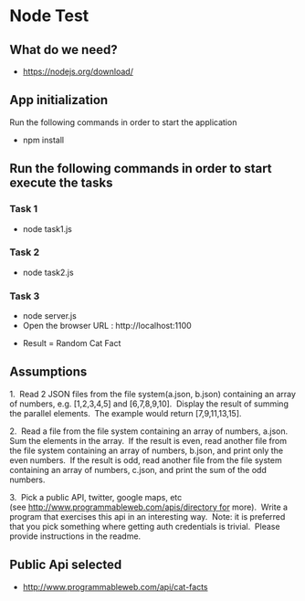 Node Test
=====

## What do we need?

- https://nodejs.org/download/

## App initialization
Run the following commands in order to start the application

* npm install


## Run the following commands in order to start execute the tasks

### Task 1
* node task1.js

### Task 2
* node task2.js

### Task 3
* node server.js
* Open the browser URL : http://localhost:1100
- Result =  Random Cat Fact

## Assumptions

1.  Read 2 JSON files from the file system(a.json, b.json) containing an array of
numbers, e.g. [1,2,3,4,5] and [6,7,8,9,10].  Display the result of summing the 
parallel elements.  The example would return [7,9,11,13,15].  

2.  Read a file from the file system containing an array of numbers, a.json.  Sum 
the elements in the array.  If the result is even, read another file from the file 
system containing an array of numbers, b.json, and print only the even numbers.  If 
the result is odd, read another file from the file system containing an array of 
numbers, c.json, and print the sum of the odd numbers.

3.  Pick a public API, twitter, google maps, etc 
(see http://www.programmableweb.com/apis/directory for more).  Write a program 
that exercises this api in an interesting way.  Note: it is preferred that you pick 
something where getting auth credentials is trivial.  Please provide instructions in 
the readme.

## Public Api selected
* http://www.programmableweb.com/api/cat-facts

